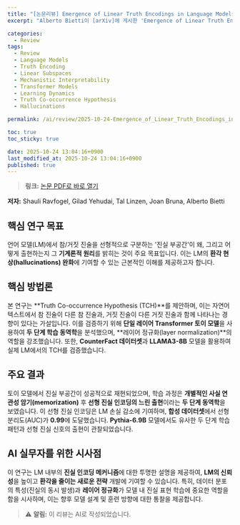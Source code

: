```yaml
---
title: "[논문리뷰] Emergence of Linear Truth Encodings in Language Models"
excerpt: "Alberto Bietti이 [arXiv]에 게시한 'Emergence of Linear Truth Encodings in Language Models' 논문에 대한 자세한 리뷰입니다."

categories:
  - Review
tags:
  - Review
  - Language Models
  - Truth Encoding
  - Linear Subspaces
  - Mechanistic Interpretability
  - Transformer Models
  - Learning Dynamics
  - Truth Co-occurrence Hypothesis
  - Hallucinations

permalink: /ai/review/2025-10-24-Emergence_of_Linear_Truth_Encodings_in_Language_Models/

toc: true
toc_sticky: true

date: 2025-10-24 13:04:16+0900
last_modified_at: 2025-10-24 13:04:16+0900
published: true
---
```

> **링크:** [논문 PDF로 바로 열기](https://arxiv.org/abs/2510.15804)

**저자:** Shauli Ravfogel, Gilad Yehudai, Tal Linzen, Joan Bruna, Alberto Bietti



## 핵심 연구 목표
언어 모델(LM)에서 참/거짓 진술을 선형적으로 구분하는 '진실 부공간'이 왜, 그리고 어떻게 출현하는지 그 **기계론적 원리**를 밝히는 것이 주요 목표입니다. 이는 LM의 **환각 현상(hallucinations) 완화**에 기여할 수 있는 근본적인 이해를 제공하고자 합니다.

## 핵심 방법론
본 연구는 **Truth Co-occurrence Hypothesis (TCH)**를 제안하며, 이는 자연어 텍스트에서 참 진술이 다른 참 진술과, 거짓 진술이 다른 거짓 진술과 함께 나타나는 경향이 있다는 가설입니다. 이를 검증하기 위해 **단일 레이어 Transformer 토이 모델**을 사용하여 **두 단계 학습 동역학**을 분석했으며, **레이어 정규화(layer normalization)**의 역할을 강조했습니다. 또한, **CounterFact 데이터셋**과 **LLAMA3-8B** 모델을 활용하여 실제 LM에서의 TCH를 검증했습니다.

## 주요 결과
토이 모델에서 진실 부공간이 성공적으로 재현되었으며, 학습 과정은 **개별적인 사실 연관성 암기(memorization)** 후 **선형 진실 인코딩의 느린 출현**이라는 **두 단계 동역학**을 보였습니다. 이 선형 진실 인코딩은 LM 손실 감소에 기여하며, **합성 데이터셋**에서 선형 분리도(AUC)가 **0.99**에 도달했습니다. **Pythia-6.9B** 모델에서도 유사한 두 단계 학습 패턴과 선형 진실 신호의 출현이 관찰되었습니다.

## AI 실무자를 위한 시사점
이 연구는 LM 내부의 **진실 인코딩 메커니즘**에 대한 투명한 설명을 제공하여, **LM의 신뢰성**을 높이고 **환각을 줄이는 새로운 전략** 개발에 기여할 수 있습니다. 특히, 데이터 분포의 특성(진실의 동시 발생)과 **레이어 정규화**가 모델 내 진실 표현 학습에 중요한 역할을 함을 시사하며, 이는 향후 모델 설계 및 훈련 방향에 대한 통찰을 제공합니다.

> ⚠️ **알림:** 이 리뷰는 AI로 작성되었습니다.